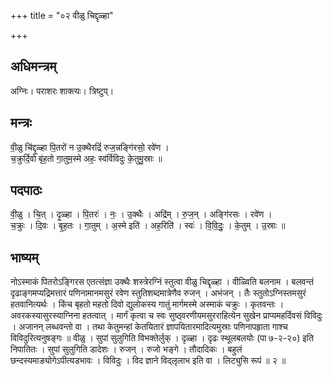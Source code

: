 +++
title = "०२ वीळु चिद्दृळ्हा"

+++
## अधिमन्त्रम्
अग्निः। पराशरः शाक्त्यः। त्रिष्टुप्।

## मन्त्रः
वी॒ळु चि॑द्दृ॒ळ्हा पि॒तरो॑ न उ॒क्थैरद्रिं॑ रुज॒न्नङ्गि॑रसो॒ रवे॑ण ।  
च॒क्रुर्दि॒वो बृ॑ह॒तो गा॒तुम॒स्मे अहः॒ स्व॑र्विविदुः के॒तुमु॒स्राः ॥

## पदपाठः
वी॒ळु । चि॒त् । दृ॒ळ्हा । पि॒तरः॑ । नः॒ । उ॒क्थैः । अद्रि॑म् । रु॒ज॒न् । अङ्गि॑रसः । रवे॑ण ।  
च॒क्रुः । दि॒वः । बृ॒ह॒तः । गा॒तुम् । अ॒स्मे इति॑ । अह॒रिति॑ । स्वः॑ । वि॒वि॒दुः॒ । के॒तुम् । उ॒स्राः ॥

## भाष्यम्
नोऽस्माकं पितरोऽङ्गिरस एतत्संज्ञा उक्थैः शस्त्रेरग्निं स्तुत्वा वीळु चिद्दृळ्हा । वीळ्विति बलनाम । बलवन्तं दृढाङ्गमप्यद्रिमत्तारं पणिनामानमसुरं रवेण स्तुतिशब्दमात्रेणैव रुजन् । अभंजन् । तैः स्तुतोऽग्निस्तमसुरं हतवानित्यर्थः । किंच बृहतो महतो दिवो द्युलोकस्य गातुं मार्गमस्मे अस्माकं चक्रुः । कृतवन्तः । अवरकस्यासुरस्याग्निना हतत्वात् । मार्गं कृत्वा च स्वः सुष्ठ्वरणीयमसुरराहित्येन सुखेन प्राप्यमहर्दिवसं विविदुः । अजानन् लब्धवन्तो वा । तथा केतुमन्हां केतयितारं ज्ञापयितारमादित्यमुस्राः पणिनापहृाता गाश्च विविदुरित्यनुषङ्गः ॥ वीळु । सुपां सुलुगिति विभक्तेर्लुक् । दृळ्हा । दृढः स्थूलबलयोः (पा ७-२-२०) इति निपातितः । सुपां सुलुगिति डादेशः । रुजन् । रुजो भङ्गे । तौदादिकः । बहुलं छन्दस्यमाङ्योगेऽपीत्यडभावः । विविदुः । विद ज्ञाने विद्लृलाभ इति वा । लिट्युसि रूपं ॥ २ ॥